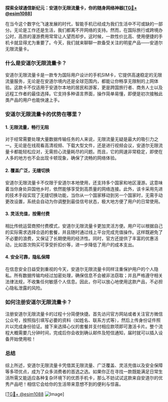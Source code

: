 **探索全球通信新纪元：安道尔无限流量卡，你的随身网络神器[[TG💪+ @esim1088](https://t.me/s/esim1088)]**

在当今这个数字化飞速发展的时代，智能手机已经成为我们生活中不可或缺的一部分。无论是工作还是生活，我们都离不开网络的支持。然而，在国际旅行或跨境办公时，高昂的漫游费用常常让人望而却步。这时候，一款性价比高、使用便捷的手机卡就显得尤为重要了。今天，我们就来聊聊一款备受关注的明星产品——安道尔无限流量卡。

### 什么是安道尔无限流量卡？

安道尔无限流量卡是一款专为国际用户设计的手机SIM卡，它提供高速稳定的无限流量服务，无论是在安道尔境内还是全球范围内，都能让你畅享无限制的上网体验。这款卡不仅适用于安道尔本地的居民和游客，更是跨国旅行者、商务人士以及远程工作者的最佳选择。它支持多种语言界面，操作简单易懂，即便是初次接触此类产品的用户也能快速上手。

### 安道尔无限流量卡的优势在哪里？

#### 1. **无限流量，畅行无阻**
   对于经常需要处理大量数据传输任务的人来说，无限流量无疑是最大的吸引力之一。无论是在线观看高清视频、下载大型文件，还是进行视频会议，安道尔无限流量卡都能轻松应对，无需担心流量耗尽的问题。而且，它的网速非常稳定，即使在人多的地方也不会出现卡顿现象，确保了流畅的网络体验。

#### 2. **覆盖广泛，无缝切换**
   安道尔无限流量卡不仅限于安道尔本地使用，还支持多个国家和地区漫游。这意味着当你身处异国他乡时，依然能够享受到高质量的网络连接。此外，该卡采用先进的技术手段实现了无缝切换功能，当你从一个国家移动到另一个国家时，无需手动更改设置，系统会自动为你调整到最佳信号状态，极大地方便了用户的日常使用。

#### 3. **灵活充值，按需付费**
   相比传统运营商预付费模式，安道尔无限流量卡更加灵活方便。用户可以根据自己的实际需求选择合适的套餐，并且随时通过线上平台完成充值操作。这样既避免了不必要的浪费，又保证了长期使用的经济性。同时，官方还提供了丰富的优惠活动，比如首次购买可享受折扣价等，进一步降低了用户的成本支出。

#### 4. **安全可靠，隐私保障**
   在信息安全日益受到重视的今天，安道尔无限流量卡同样注重保护用户的个人隐私。所有数据传输均经过加密处理，确保信息不会被非法窃取；并且严格遵守相关法律法规，不收集任何敏感个人信息。因此，你可以放心地使用这款产品，不必担心隐私泄露的风险。

### 如何注册安道尔无限流量卡？

注册安道尔无限流量卡的过程十分简便快捷。首先访问官方网站或者关注官方微信公众号，按照指引填写必要的资料（如姓名、联系方式等），然后上传身份证件照片以完成身份验证。接下来选择心仪的套餐并支付相应款项即可激活卡片。整个流程大概需要几分钟时间，完成后你会收到确认邮件及短信通知，届时就可以插入设备开始使用啦！

### 总结

综上所述，安道尔无限流量卡凭借其无限流量、广泛覆盖、灵活充值以及安全保障等多项优点，成为了众多消费者的首选之选。如果你正在寻找一款既能满足日常生活所需又能适应各种复杂环境下的优质手机卡，那么不妨试试这款来自安道尔的优秀产品吧！相信它会给你的生活带来意想不到的便利与惊喜。

[[TG💪+ @esim1088](https://t.me/s/esim1088) ![Image](https://i.postimg.cc/4NQfJmqS/Snipaste-2025-05-13-00-14-12.png)]